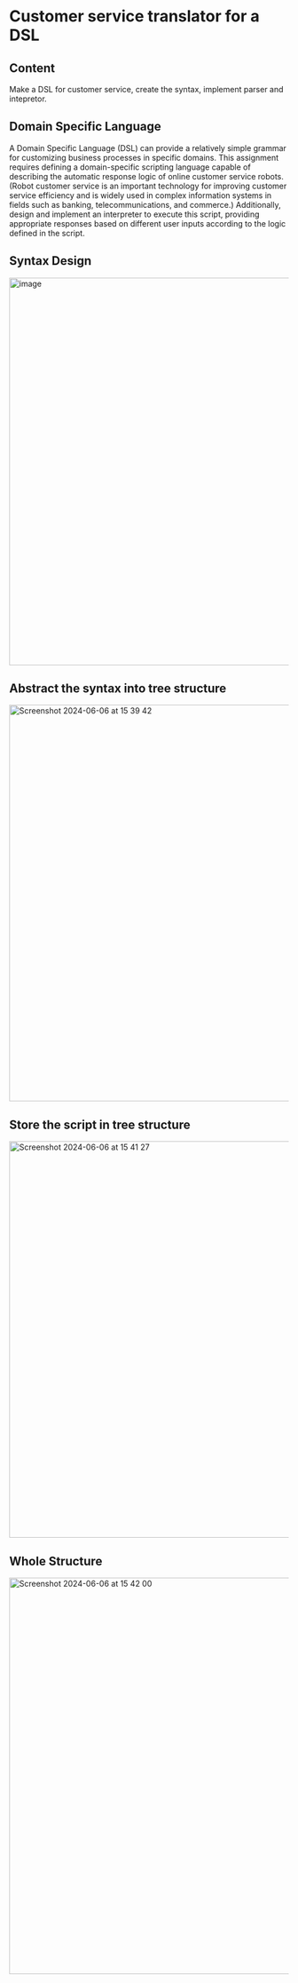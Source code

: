 # Customer service translator for a DSL
## Content
Make a DSL for customer service, create the syntax, implement parser and intepretor.
## Domain Specific Language
A Domain Specific Language (DSL) can provide a relatively simple grammar for customizing business processes in specific domains. This assignment requires defining a domain-specific scripting language capable of describing the automatic response logic of online customer service robots. (Robot customer service is an important technology for improving customer service efficiency and is widely used in complex information systems in fields such as banking, telecommunications, and commerce.) Additionally, design and implement an interpreter to execute this script, providing appropriate responses based on different user inputs according to the logic defined in the script.
## Syntax Design
<img width="698" alt="image" src="https://github.com/xxxtrbl/customer_service_translator/assets/68135556/319df4e5-bee5-4b48-8617-34edd43819f3">

## Abstract the syntax into tree structure
<img width="714" alt="Screenshot 2024-06-06 at 15 39 42" src="https://github.com/xxxtrbl/customer_service_translator/assets/68135556/dda4d6a6-744e-4d79-b5aa-7b62fd6e65d6">

## Store the script in tree structure
<img width="714" alt="Screenshot 2024-06-06 at 15 41 27" src="https://github.com/xxxtrbl/customer_service_translator/assets/68135556/72e5d9fd-cae1-4b27-b576-a1d241b95674">

## Whole Structure
<img width="714" alt="Screenshot 2024-06-06 at 15 42 00" src="https://github.com/xxxtrbl/customer_service_translator/assets/68135556/68b43d49-32ec-4387-baa7-9ebb2c10f9b8">
